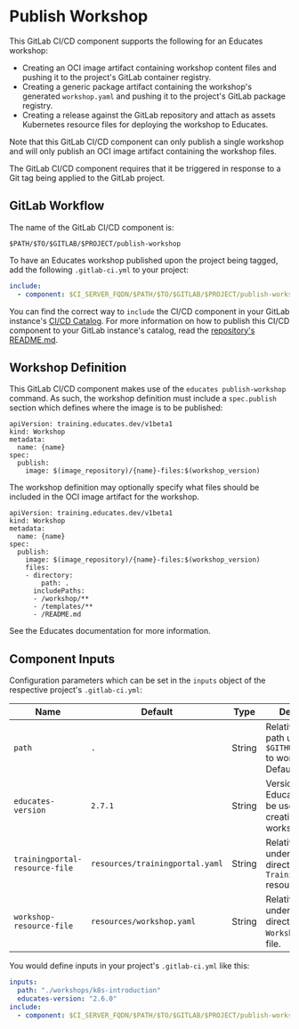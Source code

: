 Publish Workshop
================

This GitLab CI/CD component supports the following for an Educates workshop:

* Creating an OCI image artifact containing workshop content files and pushing
  it to the project's GitLab container registry.
* Creating a generic package artifact containing the workshop's generated `workshop.yaml`
  and pushing it to the project's GitLab package registry.
* Creating a release against the GitLab repository and attach as assets
  Kubernetes resource files for deploying the workshop to Educates.

Note that this GitLab CI/CD component can only publish a single workshop and will only
publish an OCI image artifact containing the workshop files.

The GitLab CI/CD component requires that it be triggered in response to a Git tag being
applied to the GitLab project.

GitLab Workflow
---------------

The name of the GitLab CI/CD component is:

```
$PATH/$TO/$GITLAB/$PROJECT/publish-workshop
```

To have an Educates workshop published upon the project being tagged, add the following
`.gitlab-ci.yml` to your project:

```yaml
include:
  - component: $CI_SERVER_FQDN/$PATH/$TO/$GITLAB/$PROJECT/publish-workshop@0.2.7
```

You can find the correct way to `include` the CI/CD component in your GitLab instance's
[CI/CD Catalog](https://docs.gitlab.com/ee/ci/components/#cicd-catalog). For more information
on how to publish this CI/CD component to your GitLab instance's catalog, read the
[repository's README.md](../../README.md).


Workshop Definition
-------------------

This GitLab CI/CD component makes use of the `educates publish-workshop` command. As
such, the workshop definition must include a `spec.publish` section which
defines where the image is to be published:

```
apiVersion: training.educates.dev/v1beta1
kind: Workshop
metadata:
  name: {name}
spec:
  publish:
    image: $(image_repository)/{name}-files:$(workshop_version)
```

The workshop definition may optionally specify what files should be included in
the OCI image artifact for the workshop.

```
apiVersion: training.educates.dev/v1beta1
kind: Workshop
metadata:
  name: {name}
spec:
  publish:
    image: $(image_repository)/{name}-files:$(workshop_version)
    files:
    - directory:
        path: .
      includePaths:
      - /workshop/**
      - /templates/**
      - /README.md
```

See the Educates documentation for more information.

Component Inputs
--------------------

Configuration parameters which can be set in the `inputs` object of the respective
project's `.gitlab-ci.yml`:

| Name                            | Default | Type     | Description                        |
|---------------------------------|----------|----------|------------------------------------|
| `path`                          | `.`    | String   | Relative directory path under `$GITHUB_WORKSPACE` to workshop files. Defaults to "`.`". |
| `educates-version`              | `2.7.1` | String | Version of the Educates CLI to be used for creating the workshop assets. |
| `trainingportal-resource-file`  | `resources/trainingportal.yaml`    | String   | Relative path under workshop directory to the `TrainingPortal` resource file. |
| `workshop-resource-file`        | `resources/workshop.yaml`    | String   | Relative path under workshop directory to the `Workshop` resource file. |

You would define inputs in your project's `.gitlab-ci.yml` like this:

```yaml
inputs:
  path: "./workshops/k8s-introduction"
  educates-version: "2.6.0"
include:
  - component: $CI_SERVER_FQDN/$PATH/$TO/$GITLAB/$PROJECT/publish-workshop@0.2.7
```
